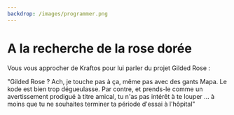 ```yaml
---
backdrop: /images/programmer.png
---
```


# A la recherche de la rose dorée

Vous vous approcher de Kraftos pour lui parler du projet Gilded Rose :

"Gilded Rose ? Ach, je touche pas à ça, même pas avec des gants Mapa. Le kode est bien trop dégueulasse. Par contre, et prends-le comme un avertissement prodigué à titre amical, tu n'as pas intérêt à te louper ... à moins que tu ne souhaites terminer ta période d'essai à l'hôpital"

<Page url="/rose-doree/105" instructions="" action="Le remercier humblement" condition="none" />
<Page url="/rose-doree/106" instructions="" action="Tenter une bravade" condition="none" />

